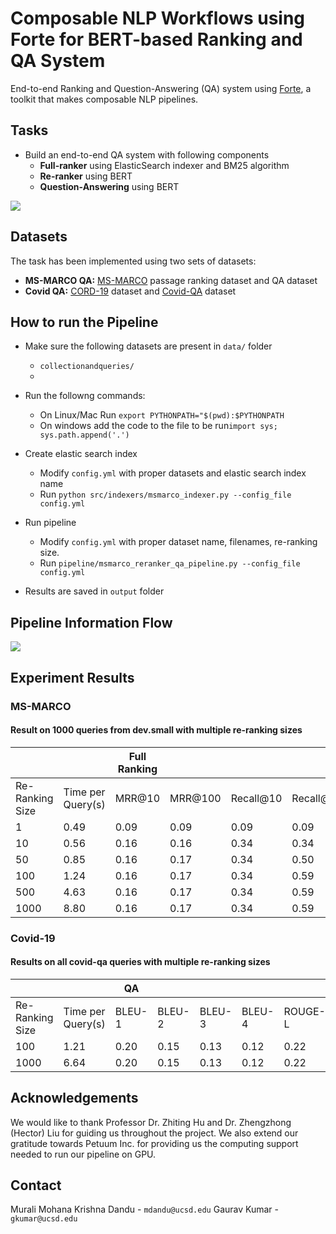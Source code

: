 # Composable NLP Workflows using Forte for BERT-based Ranking and QA System

End-to-end Ranking and Question-Answering (QA) system using [Forte](https://github.com/asyml), a toolkit that makes composable NLP pipelines.

## Tasks
* Build an end-to-end QA system with following components
    * **Full-ranker** using ElasticSearch indexer and BM25 algorithm
    * **Re-ranker** using BERT
    * **Question-Answering** using BERT

![](https://i.imgur.com/W3OhFXQ.png)


## Datasets
The task has been implemented using two sets of datasets:
* **MS-MARCO QA:** [MS-MARCO](https://microsoft.github.io/msmarco/) passage ranking dataset and QA dataset
* **Covid QA:** [CORD-19](https://allenai.org/data/cord-19) dataset and [Covid-QA](https://www.aclweb.org/anthology/2020.nlpcovid19-acl.18/) dataset


## How to run the Pipeline
* Make sure the following datasets are present in `data/` folder
    * `collectionandqueries/`
    * 

* Run the followng commands:
    * On Linux/Mac Run `export PYTHONPATH="$(pwd):$PYTHONPATH`
    * On windows add the code to the file to be run`import sys; sys.path.append('.')`
* Create elastic search index 
    * Modify `config.yml` with proper datasets and elastic search index name
    * Run `python src/indexers/msmarco_indexer.py --config_file config.yml` 

* Run pipeline
    * Modify `config.yml` with proper dataset name, filenames, re-ranking size.
    * Run `pipeline/msmarco_reranker_qa_pipeline.py --config_file config.yml`

* Results are saved in `output` folder

## Pipeline Information Flow

![](https://i.imgur.com/pJ0CHEq.png)


## Experiment Results

### MS-MARCO

#### Result on 1000 queries from dev.small with multiple re-ranking sizes

|                   |             | Full Ranking |         |           |            | Reranker |         |           |            | QA     |        |        |        |         |           |        |      |              |
|-------------------|-------------|--------------|---------|-----------|------------|----------|---------|-----------|------------|--------|--------|--------|--------|---------|-----------|--------|------|--------------|
| Re-Ranking Size | Time per Query(s) | MRR@10       | MRR@100 | Recall@10 | Recall@100 | MRR@10   | MRR@100 | Recall@10 | Recall@100 | BLEU-1 | BLEU-2 | BLEU-3 | BLEU-4 | ROUGE-L | PRECISION | RECALL | F1   | Semantic Sim |
| 1                 | 0.49        | 0.09         | 0.09    | 0.09      | 0.09       | 0.09     | 0.09    | 0.09      | 0.09       | 0.24   | 0.15   | 0.11   | 0.09   | 0.22    | 0.20      | 0.23   | 0.21 | 0.75         |
| 10                | 0.56        | 0.16         | 0.16    | 0.34      | 0.34       | 0.23     | 0.23    | 0.34      | 0.34       | 0.30   | 0.21   | 0.17   | 0.15   | 0.29    | 0.26      | 0.32   | 0.29 | 0.79         |
| 50                | 0.85        | 0.16         | 0.17    | 0.34      | 0.50       | 0.28     | 0.28    | 0.45      | 0.50       | 0.31   | 0.23   | 0.19   | 0.17   | 0.31    | 0.27      | 0.34   | 0.30 | 0.79         |
| 100               | 1.24        | 0.16         | 0.17    | 0.34      | 0.59       | 0.30     | 0.30    | 0.50      | 0.59       | 0.31   | 0.24   | 0.20   | 0.18   | 0.32    | 0.28      | 0.35   | 0.31 | 0.80         |
| 500               | 4.63        | 0.16         | 0.17    | 0.34      | 0.59       | 0.33     | 0.33    | 0.56      | 0.73       | 0.32   | 0.24   | 0.21   | 0.19   | 0.32    | 0.29      | 0.36   | 0.32 | 0.80         |
| 1000              | 8.80        | 0.16         | 0.17    | 0.34      | 0.59       | 0.34     | 0.35    | 0.58      | 0.77       | 0.32   | 0.25   | 0.21   | 0.19   | 0.32    | 0.29      | 0.36   | 0.32 | 0.80         |




### Covid-19


#### Results on all covid-qa queries with multiple re-ranking sizes

|                   |                    | QA     |        |        |        |         |           |        |      |              |
|-------------------|--------------------|--------|--------|--------|--------|---------|-----------|--------|------|--------------|
| Re-Ranking Size | Time per Query(s) | BLEU-1 | BLEU-2 | BLEU-3 | BLEU-4 | ROUGE-L | PRECISION | RECALL | F1   | Semantic Sim |
| 100               | 1.21               | 0.20   | 0.15   | 0.13   | 0.12   | 0.22    | 0.18      | 0.29   | 0.22 | 0.71         |
| 1000              | 6.64               | 0.20   | 0.15   | 0.13   | 0.12   | 0.22    | 0.18      | 0.29   | 0.22 | 0.71         |

## Acknowledgements
We would like to thank Professor Dr. Zhiting Hu and Dr. Zhengzhong (Hector) Liu for guiding us throughout the project. We also extend our gratitude towards Petuum Inc. for providing us the computing support needed to run our pipeline on GPU.

## Contact
Murali Mohana Krishna Dandu - `mdandu@ucsd.edu`
Gaurav Kumar - `gkumar@ucsd.edu`
